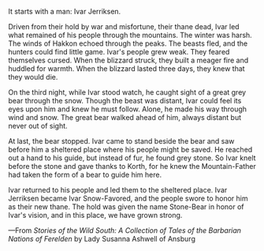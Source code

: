 It starts with a man: Ivar Jerriksen.

Driven from their hold by war and misfortune, their thane dead, Ivar led what remained of his people through the mountains. The winter was harsh. The winds of Hakkon echoed through the peaks. The beasts fled, and the hunters could find little game. Ivar's people grew weak. They feared themselves cursed. When the blizzard struck, they built a meager fire and huddled for warmth. When the blizzard lasted three days, they knew that they would die.

On the third night, while Ivar stood watch, he caught sight of a great grey bear through the snow. Though the beast was distant, Ivar could feel its eyes upon him and knew he must follow. Alone, he made his way through wind and snow. The great bear walked ahead of him, always distant but never out of sight.

At last, the bear stopped. Ivar came to stand beside the bear and saw before him a sheltered place where his people might be saved. He reached out a hand to his guide, but instead of fur, he found grey stone. So Ivar knelt before the stone and gave thanks to Korth, for he knew the Mountain-Father had taken the form of a bear to guide him here.

Ivar returned to his people and led them to the sheltered place. Ivar Jerriksen became Ivar Snow-Favored, and the people swore to honor him as their new thane. The hold was given the name Stone-Bear in honor of Ivar's vision, and in this place, we have grown strong.

—From <i> Stories of the Wild South: A Collection of Tales of the Barbarian Nations of Ferelden </i> by Lady Susanna Ashwell of Ansburg
